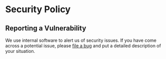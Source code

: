 # Security Policy

## Reporting a Vulnerability

We use internal software to alert us of security issues. If you have come across a potential issue, please [file a bug](https://github.com/pluralsight/pando/issues/new?assignees=&labels=bug%2Cneeds+triage&template=bug.yml&title=%5BBug%3F%5D%3A+) and put a detailed description of your situation.
